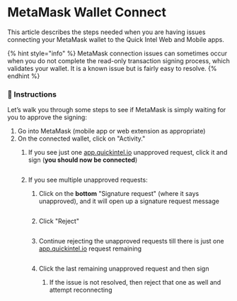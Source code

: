 # MetaMask Wallet Connect

This article describes the steps needed when you are having issues connecting your MetaMask wallet to the Quick Intel Web and Mobile apps.

{% hint style="info" %}
MetaMask connection issues can sometimes occur when you do not complete the read-only transaction signing process, which validates your wallet. It is a known issue but is fairly easy to resolve.
{% endhint %}

### 📘  Instructions <a href="#metamaskwallettroubleshooting-instructions" id="metamaskwallettroubleshooting-instructions"></a>

Let’s walk you through some steps to see if MetaMask is simply waiting for you to approve the signing:

1. Go into MetaMask (mobile app or web extension as appropriate)
2. On the connected wallet, click on "Activity."
   1.  If you see just one [app.quickintel.io](http://app.quickintel.io/) unapproved request, click it and sign (**you should now be connected**)



       <figure><img src="https://quickintel.atlassian.net/plugins/servlet/servicedesk/customer/confluence/shim/download/thumbnails/12583038/K7pQYoT-PAjsPPTkVU9h57vbNI0aq5J81fFNYocsV2juMD5yRfLj8q3mQ7nlBv1eJB8ByM4a55BMvwAkWDkcAbneeRmSSeVH3dkqx52-30OP8sc7VhqBna-MkRQBDrqVBgZxVMxHBZFqrjbz0DgaNbA?version=2&#x26;modificationDate=1700352419033&#x26;cacheVersion=1&#x26;api=v2&#x26;width=250&#x26;height=36" alt=""><figcaption></figcaption></figure>
   2. If you see multiple unapproved requests:
      1.  Click on the **bottom** "Signature request" (where it says unapproved), and it will open up a signature request message



          <figure><img src="https://quickintel.atlassian.net/plugins/servlet/servicedesk/customer/confluence/shim/download/thumbnails/12583038/SDh24UyuzVTqnMerb9cAiGEV3WkdXWqXx0BGYeHkjdpDvBAY3Z9IZrgz2hlqUPsG61JHiyBmu3_JaIxj8RwUZJb95z2PKzQ00oyfeNzgQ38EPlx4aA35sxC8x8fuu71443gjAIpmaXb_J9ZbMmTFzWY?version=1&#x26;modificationDate=1700352419011&#x26;cacheVersion=1&#x26;api=v2&#x26;width=250&#x26;height=55" alt=""><figcaption></figcaption></figure>
      2.  Click "Reject"



          <figure><img src="https://quickintel.atlassian.net/plugins/servlet/servicedesk/customer/confluence/shim/download/thumbnails/12583038/JRwKqG3e7min44oZjHpmO7R3hy7tEYb3NOrwqqn47-1rZhmcKxWzOlm-eYMxHOrg9eObk8Lf8Sx7bIeR42PSg4QKiWAZTjH0pTNPzNKQ_3msPHxEbBXZMckRGyW9djNwj-94B3cAzL_GeeeMSz2yp1w?version=1&#x26;modificationDate=1700352419017&#x26;cacheVersion=1&#x26;api=v2&#x26;width=250&#x26;height=91" alt=""><figcaption></figcaption></figure>
      3.  Continue rejecting the unapproved requests till there is just one [app.quickintel.io](http://app.quickintel.io/) request remaining



          <figure><img src="https://quickintel.atlassian.net/plugins/servlet/servicedesk/customer/confluence/shim/download/thumbnails/12583038/K7pQYoT-PAjsPPTkVU9h57vbNI0aq5J81fFNYocsV2juMD5yRfLj8q3mQ7nlBv1eJB8ByM4a55BMvwAkWDkcAbneeRmSSeVH3dkqx52-30OP8sc7VhqBna-MkRQBDrqVBgZxVMxHBZFqrjbz0DgaNbA?version=2&#x26;modificationDate=1700352419033&#x26;cacheVersion=1&#x26;api=v2&#x26;width=250&#x26;height=36" alt=""><figcaption></figcaption></figure>
      4. Click the last remaining unapproved request and then sign
         1. If the issue is not resolved, then reject that one as well and attempt reconnecting
